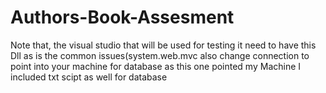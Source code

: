 # Authors-Book-Assesment
Note that, the visual studio that will be used for testing it need to have this Dll as is the common issues(system.web.mvc also change connection to point into your machine for database as this one pointed my Machine I included txt scipt as well for database
